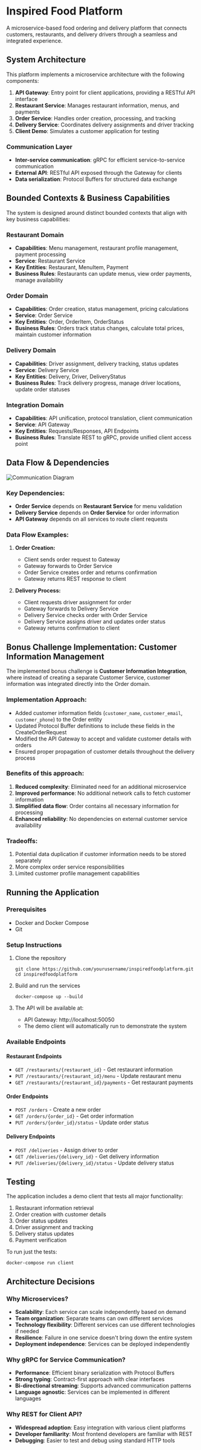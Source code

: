 # Inspired Food Platform

A microservice-based food ordering and delivery platform that connects customers, restaurants, and delivery drivers through a seamless and integrated experience.

## System Architecture

This platform implements a microservice architecture with the following components:

1. **API Gateway**: Entry point for client applications, providing a RESTful API interface
2. **Restaurant Service**: Manages restaurant information, menus, and payments
3. **Order Service**: Handles order creation, processing, and tracking
4. **Delivery Service**: Coordinates delivery assignments and driver tracking
5. **Client Demo**: Simulates a customer application for testing

### Communication Layer
- **Inter-service communication**: gRPC for efficient service-to-service communication
- **External API**: RESTful API exposed through the Gateway for clients
- **Data serialization**: Protocol Buffers for structured data exchange

## Bounded Contexts & Business Capabilities

The system is designed around distinct bounded contexts that align with key business capabilities:

### Restaurant Domain
- **Capabilities**: Menu management, restaurant profile management, payment processing
- **Service**: Restaurant Service
- **Key Entities**: Restaurant, MenuItem, Payment
- **Business Rules**: Restaurants can update menus, view order payments, manage availability

### Order Domain  
- **Capabilities**: Order creation, status management, pricing calculations
- **Service**: Order Service
- **Key Entities**: Order, OrderItem, OrderStatus
- **Business Rules**: Orders track status changes, calculate total prices, maintain customer information

### Delivery Domain
- **Capabilities**: Driver assignment, delivery tracking, status updates
- **Service**: Delivery Service
- **Key Entities**: Delivery, Driver, DeliveryStatus
- **Business Rules**: Track delivery progress, manage driver locations, update order statuses

### Integration Domain
- **Capabilities**: API unification, protocol translation, client communication
- **Service**: API Gateway
- **Key Entities**: Requests/Responses, API Endpoints
- **Business Rules**: Translate REST to gRPC, provide unified client access point

## Data Flow & Dependencies
![Communication Diagram](communicationdiagram.png "Inspired Food Platform Communication Diagram")

### Key Dependencies:
- **Order Service** depends on **Restaurant Service** for menu validation
- **Delivery Service** depends on **Order Service** for order information
- **API Gateway** depends on all services to route client requests

### Data Flow Examples:
1. **Order Creation:**
   - Client sends order request to Gateway
   - Gateway forwards to Order Service
   - Order Service creates order and returns confirmation
   - Gateway returns REST response to client

2. **Delivery Process:**
   - Client requests driver assignment for order
   - Gateway forwards to Delivery Service
   - Delivery Service checks order with Order Service
   - Delivery Service assigns driver and updates order status
   - Gateway returns confirmation to client

## Bonus Challenge Implementation: Customer Information Management

The implemented bonus challenge is **Customer Information Integration**, where instead of creating a separate Customer Service, customer information was integrated directly into the Order domain.

### Implementation Approach:
- Added customer information fields (`customer_name`, `customer_email`, `customer_phone`) to the Order entity
- Updated Protocol Buffer definitions to include these fields in the CreateOrderRequest
- Modified the API Gateway to accept and validate customer details with orders
- Ensured proper propagation of customer details throughout the delivery process

### Benefits of this approach:
1. **Reduced complexity**: Eliminated need for an additional microservice
2. **Improved performance**: No additional network calls to fetch customer information
3. **Simplified data flow**: Order contains all necessary information for processing
4. **Enhanced reliability**: No dependencies on external customer service availability

### Tradeoffs:
1. Potential data duplication if customer information needs to be stored separately
2. More complex order service responsibilities
3. Limited customer profile management capabilities

## Running the Application

### Prerequisites
- Docker and Docker Compose
- Git

### Setup Instructions
1. Clone the repository
   ```
   git clone https://github.com/yourusername/inspiredfoodplatform.git
   cd inspiredfoodplatform
   ```

2. Build and run the services
   ```
   docker-compose up --build
   ```

3. The API will be available at:
   - API Gateway: http://localhost:50050
   - The demo client will automatically run to demonstrate the system

### Available Endpoints

#### Restaurant Endpoints
- `GET /restaurants/{restaurant_id}` - Get restaurant information
- `PUT /restaurants/{restaurant_id}/menu` - Update restaurant menu
- `GET /restaurants/{restaurant_id}/payments` - Get restaurant payments

#### Order Endpoints
- `POST /orders` - Create a new order
- `GET /orders/{order_id}` - Get order information
- `PUT /orders/{order_id}/status` - Update order status

#### Delivery Endpoints
- `POST /deliveries` - Assign driver to order
- `GET /deliveries/{delivery_id}` - Get delivery information
- `PUT /deliveries/{delivery_id}/status` - Update delivery status

## Testing

The application includes a demo client that tests all major functionality:
1. Restaurant information retrieval
2. Order creation with customer details
3. Order status updates
4. Driver assignment and tracking
5. Delivery status updates
6. Payment verification

To run just the tests:
```
docker-compose run client
```

## Architecture Decisions

### Why Microservices?
- **Scalability**: Each service can scale independently based on demand
- **Team organization**: Separate teams can own different services
- **Technology flexibility**: Different services can use different technologies if needed
- **Resilience**: Failure in one service doesn't bring down the entire system
- **Deployment independence**: Services can be deployed independently

### Why gRPC for Service Communication?
- **Performance**: Efficient binary serialization with Protocol Buffers
- **Strong typing**: Contract-first approach with clear interfaces
- **Bi-directional streaming**: Supports advanced communication patterns
- **Language agnostic**: Services can be implemented in different languages

### Why REST for Client API?
- **Widespread adoption**: Easy integration with various client platforms
- **Developer familiarity**: Most frontend developers are familiar with REST
- **Debugging**: Easier to test and debug using standard HTTP tools